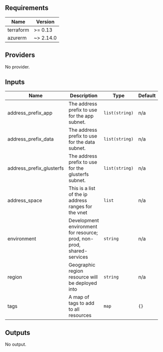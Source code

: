## Requirements

| Name | Version |
|------|---------|
| terraform | >= 0.13 |
| azurerm | ~> 2.14.0 |

## Providers

No provider.

## Inputs

| Name | Description | Type | Default | Required |
|------|-------------|------|---------|:--------:|
| address\_prefix\_app | The address prefix to use for the app subnet. | `list(string)` | n/a | yes |
| address\_prefix\_data | The address prefix to use for the data subnet. | `list(string)` | n/a | yes |
| address\_prefix\_glusterfs | The address prefix to use for the glusterfs subnet. | `list(string)` | n/a | yes |
| address\_space | This is a list of the ip address ranges for the vnet | `list` | n/a | yes |
| environment | Development environment for resource; prod, non-prod, shared-services | `string` | n/a | yes |
| region | Geographic region resource will be deployed into | `string` | n/a | yes |
| tags | A map of tags to add to all resources | `map` | `{}` | no |

## Outputs

No output.

